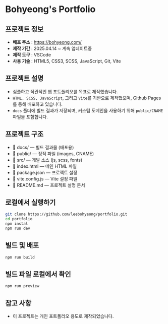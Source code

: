 # Bohyeong&#39;s Portfolio

## 프로젝트 정보

- **배포 주소** : https://bohyeong.com/
- **제작 기간** : 2025.04.14 ~ 계속 업데이트중
- **제작 도구** : VSCode
- **사용 기술** : HTML5, CSS3, SCSS, JavaScript, Git, Vite

## 프로젝트 설명

- 심플하고 직관적인 웹 포트폴리오를 목표로 제작했습니다.
- `HTML, SCSS, JavaScript`, 그리고 `Vite`를 기반으로 제작했으며, Github Pages를 통해 배포하고 있습니다.
- `docs` 폴더에 빌드 결과가 저장되며, 커스텀 도메인을 사용하기 위해 `public/CNAME` 파일을 포함합니다.

## 프로젝트 구조

- 📂 docs/ — 빌드 결과물 (배포용)
- 📂 public/ — 정적 파일 (images, CNAME)
- 📂 src/ — 개발 소스 (js, scss, fonts)
- 📄 index.html — 메인 HTML 파일
- 📄 package.json — 프로젝트 설정
- 📄 vite.config.js — Vite 설정 파일
- 📄 README.md — 프로젝트 설명 문서

## 로컬에서 실행하기

```bash
git clone https://github.com/leebohyeong/portfolio.git
cd portfolio
npm instal
npm run dev
```

## 빌드 및 배포

```bash
npm run build
```

## 빌드 파일 로컬에서 확인

```bash
npm run preview
```

## 참고 사항

- 이 프로젝트는 개인 포트폴리오 용도로 제작되었습니다.
